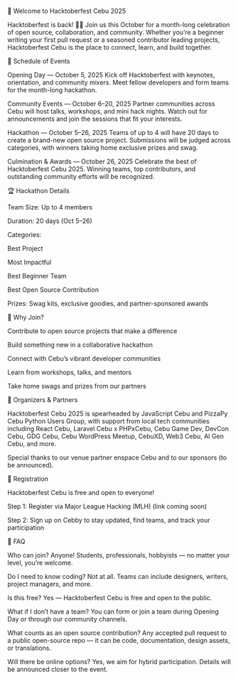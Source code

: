 🎉 Welcome to Hacktoberfest Cebu 2025

Hacktoberfest is back! 💛🦖
Join us this October for a month-long celebration of open source, collaboration, and community. Whether you’re a beginner writing your first pull request or a seasoned contributor leading projects, Hacktoberfest Cebu is the place to connect, learn, and build together.

📅 Schedule of Events

Opening Day — October 5, 2025
Kick off Hacktoberfest with keynotes, orientation, and community mixers. Meet fellow developers and form teams for the month-long hackathon.

Community Events — October 6–20, 2025
Partner communities across Cebu will host talks, workshops, and mini hack nights. Watch out for announcements and join the sessions that fit your interests.

Hackathon — October 5–26, 2025
Teams of up to 4 will have 20 days to create a brand-new open source project. Submissions will be judged across categories, with winners taking home exclusive prizes and swag.

Culmination & Awards — October 26, 2025
Celebrate the best of Hacktoberfest Cebu 2025. Winning teams, top contributors, and outstanding community efforts will be recognized.

🏆 Hackathon Details

Team Size: Up to 4 members

Duration: 20 days (Oct 5–26)

Categories:

Best Project

Most Impactful

Best Beginner Team

Best Open Source Contribution

Prizes: Swag kits, exclusive goodies, and partner-sponsored awards

🙌 Why Join?

Contribute to open source projects that make a difference

Build something new in a collaborative hackathon

Connect with Cebu’s vibrant developer communities

Learn from workshops, talks, and mentors

Take home swags and prizes from our partners

🤝 Organizers & Partners

Hacktoberfest Cebu 2025 is spearheaded by JavaScript Cebu and PizzaPy Cebu Python Users Group, with support from local tech communities including React Cebu, Laravel Cebu x PHPxCebu, Cebu Game Dev, DevCon Cebu, GDG Cebu, Cebu WordPress Meetup, CebuXD, Web3 Cebu, AI Gen Cebu, and more.

Special thanks to our venue partner enspace Cebu and to our sponsors (to be announced).

📝 Registration

Hacktoberfest Cebu is free and open to everyone!

Step 1: Register via Major League Hacking (MLH)
(link coming soon)

Step 2: Sign up on Cebby
to stay updated, find teams, and track your participation

🙋 FAQ

Who can join?
Anyone! Students, professionals, hobbyists — no matter your level, you’re welcome.

Do I need to know coding?
Not at all. Teams can include designers, writers, project managers, and more.

Is this free?
Yes — Hacktoberfest Cebu is free and open to the public.

What if I don’t have a team?
You can form or join a team during Opening Day or through our community channels.

What counts as an open source contribution?
Any accepted pull request to a public open-source repo — it can be code, documentation, design assets, or translations.

Will there be online options?
Yes, we aim for hybrid participation. Details will be announced closer to the event.
